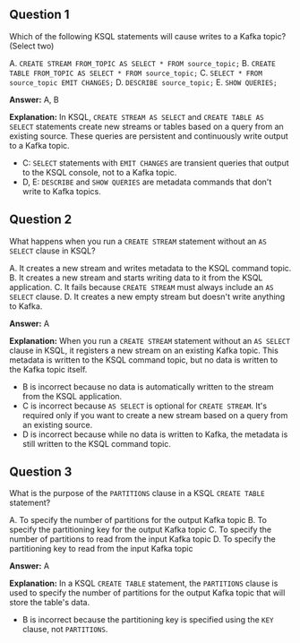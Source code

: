 ## Question 1

Which of the following KSQL statements will cause writes to a Kafka topic? (Select two)

A. `CREATE STREAM FROM_TOPIC AS SELECT * FROM source_topic;`
B. `CREATE TABLE FROM_TOPIC AS SELECT * FROM source_topic;`
C. `SELECT * FROM source_topic EMIT CHANGES;`
D. `DESCRIBE source_topic;`
E. `SHOW QUERIES;`

**Answer:** A, B

**Explanation:**
In KSQL, `CREATE STREAM AS SELECT` and `CREATE TABLE AS SELECT` statements create new streams or tables based on a query from an existing source. These queries are persistent and continuously write output to a Kafka topic.

- C: `SELECT` statements with `EMIT CHANGES` are transient queries that output to the KSQL console, not to a Kafka topic.
- D, E: `DESCRIBE` and `SHOW QUERIES` are metadata commands that don't write to Kafka topics.

## Question 2

What happens when you run a `CREATE STREAM` statement without an `AS SELECT` clause in KSQL?

A. It creates a new stream and writes metadata to the KSQL command topic.
B. It creates a new stream and starts writing data to it from the KSQL application.
C. It fails because `CREATE STREAM` must always include an `AS SELECT` clause.
D. It creates a new empty stream but doesn't write anything to Kafka.

**Answer:** A

**Explanation:**
When you run a `CREATE STREAM` statement without an `AS SELECT` clause in KSQL, it registers a new stream on an existing Kafka topic. This metadata is written to the KSQL command topic, but no data is written to the Kafka topic itself.

- B is incorrect because no data is automatically written to the stream from the KSQL application.
- C is incorrect because `AS SELECT` is optional for `CREATE STREAM`. It's required only if you want to create a new stream based on a query from an existing source.
- D is incorrect because while no data is written to Kafka, the metadata is still written to the KSQL command topic.

## Question 3

What is the purpose of the `PARTITIONS` clause in a KSQL `CREATE TABLE` statement?

A. To specify the number of partitions for the output Kafka topic
B. To specify the partitioning key for the output Kafka topic
C. To specify the number of partitions to read from the input Kafka topic
D. To specify the partitioning key to read from the input Kafka topic

**Answer:** A

**Explanation:**
In a KSQL `CREATE TABLE` statement, the `PARTITIONS` clause is used to specify the number of partitions for the output Kafka topic that will store the table's data.

- B is incorrect because the partitioning key is specified using the `KEY` clause, not `PARTITIONS`.

